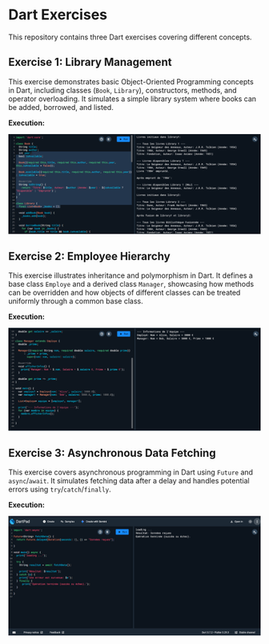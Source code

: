 # Dart Exercises

This repository contains three Dart exercises covering different concepts.

## Exercise 1: Library Management

This exercise demonstrates basic Object-Oriented Programming concepts in Dart, including classes (`Book`, `Library`), constructors, methods, and operator overloading. It simulates a simple library system where books can be added, borrowed, and listed.

**Execution:**

![Exercise 1 Execution](screenshots/ex1.png)

## Exercise 2: Employee Hierarchy

This exercise illustrates inheritance and polymorphism in Dart. It defines a base class `Employe` and a derived class `Manager`, showcasing how methods can be overridden and how objects of different classes can be treated uniformly through a common base class.

**Execution:**

![Exercise 2 Execution](screenshots/ex2.png)

## Exercise 3: Asynchronous Data Fetching

This exercise covers asynchronous programming in Dart using `Future` and `async`/`await`. It simulates fetching data after a delay and handles potential errors using `try`/`catch`/`finally`.

**Execution:**

![Exercise 3 Execution](screenshots/ex3.png)
